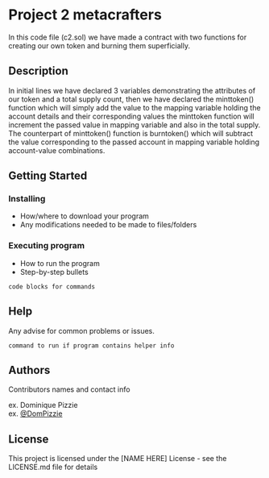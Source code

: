 # Project 2 metacrafters  

In this code file (c2.sol) we have made a contract with two functions for creating our own token and burning them superficially. 

## Description

In initial lines we have declared 3 variables demonstrating the attributes of our token and a total supply count, then we have declared the minttoken() function which will simply add the value to the mapping variable holding the account details and their corresponding values the minttoken function will increment the passed value in mapping variable and also in the total supply. The counterpart of minttoken() function is burntoken() which will subtract the value corresponding to the passed account in mapping variable holding account-value combinations. 

## Getting Started

### Installing

* How/where to download your program
* Any modifications needed to be made to files/folders

### Executing program

* How to run the program
* Step-by-step bullets
```
code blocks for commands
```

## Help

Any advise for common problems or issues.
```
command to run if program contains helper info
```

## Authors

Contributors names and contact info

ex. Dominique Pizzie  
ex. [@DomPizzie](https://twitter.com/dompizzie)


## License

This project is licensed under the [NAME HERE] License - see the LICENSE.md file for details
